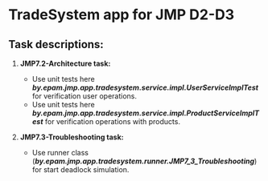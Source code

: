 # TradeSystem app for JMP D2-D3

## Task descriptions:

1. **JMP7.2-Architecture task:**
    - Use unit tests here ***by.epam.jmp.app.tradesystem.service.impl.UserServiceImplTest*** for verification user operations.
    - Use unit tests here ***by.epam.jmp.app.tradesystem.service.impl.ProductServiceImplTest*** for verification operations with products.

2. **JMP7.3-Troubleshooting task:**
    - Use runner class (***by.epam.jmp.app.tradesystem.runner.JMP7_3_Troubleshooting***) for start deadlock simulation. 